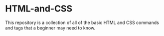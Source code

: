# HTML-and-CSS
This repository is a collection of all of the basic HTML and CSS commands and tags that a beginner may need to know. 
